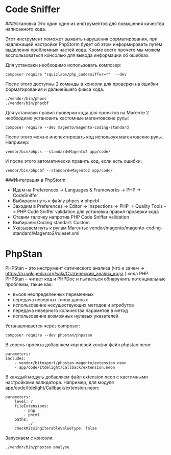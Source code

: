 # Code Sniffer
###Установка
Это один один из инструментов для повышения качества написанного кода.  

Этот инструмент поможет выявить нарушения форматирования, при надлежащей настройке PhpStorm будет об этом информировать путём выделения проблемных частей кода. Кроме всего прочего мы можем воспользоваться консолью для вывода информации об ошибках.

Для установки необходимо использовать композер:
```
composer require "squizlabs/php_codesniffer=*"  --dev
```

После этого доступны 2 команды в консоли для проверки на ошибки форматирования и дальнейшего фикса кода.
```
./vendor/bin/phpcs
./vendor/bin/phpcbf
```

Для установки правил проверки кода для проектов на Магенте 2 необходимо установить кастомные магентовские рулы:
```
composer require --dev magento/magento-coding-standard
```

После этого можно инспектировать код используя магентовские рулы. Например:

```
vendor/bin/phpcs --standard=Magento2 app/code/
```

И после этого автоматически править код, если есть ошибки:
```
vendor/bin/phpcbf --standard=Magento2 app/code/
```

###Интеграция в PhpStorm

- Идем на Preferences -> Languages & Frameworks -> PHP -> CodeSniffer
- Выбираем путь к файлу phpcs и phpcbf
- Заходим в Preferences -> Editor -> Inspections -> PHP -> Quality Tools -> PHP Code Sniffer validation для установки правил проверки кода
- Ставим галочку напротив PHP Code Sniffer validation
- Выбираем Coding standart: Custom
- Указываем путь к рулам Магенты: vendor/magento/magento-coding-standard/Magento2/ruleset.xml


# PhpStan

PHPStan – это инструмент сатического анализа (что и зачем -> https://ru.wikipedia.org/wiki/Статический_анализ_кода ) кода PHP. PHPStan – читает код и PHPDoc и пытаеться обнаружить потенциальные проблемы, такие как:

- вызов неопределенных переменных
- передача неверных типов данных
- использование несуществующих методов и атрибутов
- передача неверного количества параметов в метод
- использование возможных нулевых указателей

Устанавливается через composer:
```
composer require --dev phpstan/phpstan
```

В корень проекта добавляем корневой конфиг файл phpstan.neon:
```
parameters:
includes:
    - vendor/bitexpert/phpstan-magento/extension.neon
    - app/code/Itdelight/Callback/extension.neon
```

В каждый модуль добавляем файл extension.neon с кастомными настройками валидатора. Например, для модуля app/code/Itdelight/Callback/extension.neon:
```
parameters:
    level: 7
    fileExtensions:
        - php
        - phtml
    paths:
        - ./
    checkMissingIterableValueType: false
```

Запускаем с консоли:
```
./vendor/bin/phpstan analyse
```